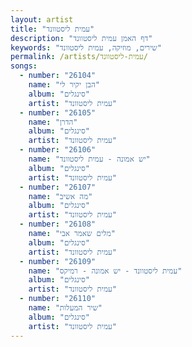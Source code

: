 ```yaml
---
layout: artist
title: "עמית ליסטוונד"
description: "דף האמן עמית ליסטוונד"
keywords: "שירים, מוזיקה, עמית ליסטוונד"
permalink: /artists/עמית-ליסטוונד/
songs:
  - number: "26104"
    name: "הבן יקיר לי"
    album: "סינגלים"
    artist: "עמית ליסטוונד"
  - number: "26105"
    name: "הדרן"
    album: "סינגלים"
    artist: "עמית ליסטוונד"
  - number: "26106"
    name: "יש אמונה - עמית ליסטוונד"
    album: "סינגלים"
    artist: "עמית ליסטוונד"
  - number: "26107"
    name: "מה אשיב"
    album: "סינגלים"
    artist: "עמית ליסטוונד"
  - number: "26108"
    name: "מלים שאמר אבי"
    album: "סינגלים"
    artist: "עמית ליסטוונד"
  - number: "26109"
    name: "עמית ליסטוונד - יש אמונה - רמיקס"
    album: "סינגלים"
    artist: "עמית ליסטוונד"
  - number: "26110"
    name: "שיר המעלות"
    album: "סינגלים"
    artist: "עמית ליסטוונד"
---
```

